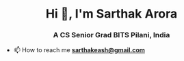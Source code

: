 <h1 align="center">Hi 👋, I'm Sarthak Arora</h1>
<h3 align="center">A CS Senior Grad BITS Pilani, India</h3>

- 📫 How to reach me **sarthakeash@gmail.com**
